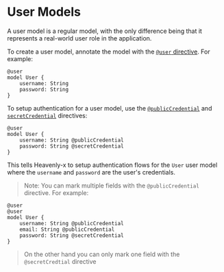 # User Models

A user model is a regular model, with the only difference being that it represents a real-world user role in the application.

To create a user model, annotate the model with the [`@user` directive](./directives.md#user). For example:

```
@user
model User {
    username: String
    password: String
}
```

To setup authentication for a user model, use the [`@publicCredential`](./directives.html#publiccredential-field-level) and [`secretCredential`](./directives.html#secretcredential-field-level) directives:
```
@user
model User {
    username: String @publicCredential
    password: String @secretCredential
}
```

This tells Heavenly-x to setup authentication flows for the `User` user model where the `username` and `password` are the user's credentials.

> Note: You can mark multiple fields with the `@publicCredential` directive. For example: 
```
@user
@user
model User {
    username: String @publicCredential
    email: String @publicCredential
    password: String @secretCredential
}
```
> On the other hand you can only mark one field with the `@secretCredtial` directive
